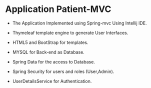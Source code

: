 # Application Patient-MVC

* The Application Implemented using Spring-mvc
       Using Intellij IDE.
       
* Thymeleaf template engine to generate User Interfaces.
* HTML5 and BootStrap for templates.

* MYSQL for Back-end as Database.
* Spring Data for the access to Database.

* Spring Security for users and roles (User,Admin).
* UserDetailsService for Authentication.


